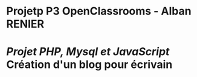 # Projetp P3 OpenClassrooms - Alban RENIER
*Projet PHP, Mysql et JavaScript*
Création d'un blog pour écrivain
=================================

